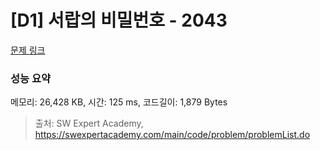 # [D1] 서랍의 비밀번호 - 2043 

[문제 링크](https://swexpertacademy.com/main/code/problem/problemDetail.do?contestProbId=AV5QJ_8KAx8DFAUq) 

### 성능 요약

메모리: 26,428 KB, 시간: 125 ms, 코드길이: 1,879 Bytes



> 출처: SW Expert Academy, https://swexpertacademy.com/main/code/problem/problemList.do